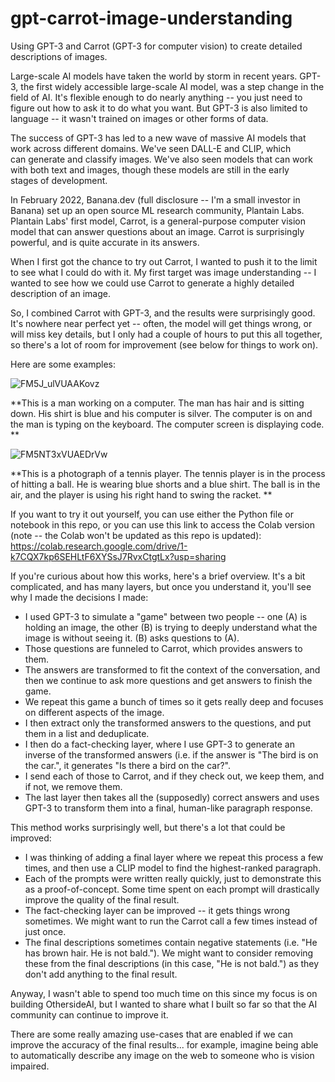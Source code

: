 # gpt-carrot-image-understanding
Using GPT-3 and Carrot (GPT-3 for computer vision) to create detailed descriptions of images.


Large-scale AI models have taken the world by storm in recent years. GPT-3, the first widely accessible large-scale AI model, was a step change in the field of AI. It's flexible enough to do nearly anything -- you just need to figure out how to ask it to do what you want. But GPT-3 is also limited to language -- it wasn't trained on images or other forms of data.


The success of GPT-3 has led to a new wave of massive AI models that work across different domains. We've seen DALL-E and CLIP, which can generate and classify images. We've also seen models that can work with both text and images, though these models are still in the early stages of development.


In February 2022, Banana.dev (full disclosure -- I'm a small investor in Banana) set up an open source ML research community, Plantain Labs. Plantain Labs' first model, Carrot, is a general-purpose computer vision model that can answer questions about an image. Carrot is surprisingly powerful, and is quite accurate in its answers.


When I first got the chance to try out Carrot, I wanted to push it to the limit to see what I could do with it. My first target was image understanding -- I wanted to see how we could use Carrot to generate a highly detailed description of an image.


So, I combined Carrot with GPT-3, and the results were surprisingly good. It's nowhere near perfect yet -- often, the model will get things wrong, or will miss key details, but I only had a couple of hours to put this all together, so there's a lot of room for improvement (see below for things to work on).


Here are some examples:

![FM5J_ulVUAAKovz](https://user-images.githubusercontent.com/41550495/156906534-97242518-a645-4e57-8c2d-a9e34876a3e2.png)

**This is a man working on a computer. The man has hair and is sitting down. His shirt is blue and his computer is silver. The computer is on and the man is typing on the keyboard. The computer screen is displaying code.
**

![FM5NT3xVUAEDrVw](https://user-images.githubusercontent.com/41550495/156906547-920e2910-ca30-4834-b2c3-d4906893e118.jpeg)

**This is a photograph of a tennis player. The tennis player is in the process of hitting a ball. He is wearing blue shorts and a blue shirt. The ball is in the air, and the player is using his right hand to swing the racket.
**

If you want to try it out yourself, you can use either the Python file or notebook in this repo, or you can use this link to access the Colab version (note -- the Colab won't be updated as this repo is updated): https://colab.research.google.com/drive/1-k7CQX7kp6SEHLtF6XYSsJ7RvxCtgtLx?usp=sharing


If you're curious about how this works, here's a brief overview. It's a bit complicated, and has many layers, but once you understand it, you'll see why I made the decisions I made:
- I used GPT-3 to simulate a "game" between two people -- one (A) is holding an image, the other (B) is trying to deeply understand what the image is without seeing it. (B) asks questions to (A). 
- Those questions are funneled to Carrot, which provides answers to them.
- The answers are transformed to fit the context of the conversation, and then we continue to ask more questions and get answers to finish the game.
- We repeat this game a bunch of times so it gets really deep and focuses on different aspects of the image.
- I then extract only the transformed answers to the questions, and put them in a list and deduplicate.
- I then do a fact-checking layer, where I use GPT-3 to generate an inverse of the transformed answers (i.e. if the answer is "The bird is on the car.", it generates "Is there a bird on the car?".
- I send each of those to Carrot, and if they check out, we keep them, and if not, we remove them.
- The last layer then takes all the (supposedly) correct answers and uses GPT-3 to transform them into a final, human-like paragraph response.


This method works surprisingly well, but there's a lot that could be improved:
- I was thinking of adding a final layer where we repeat this process a few times, and then use a CLIP model to find the highest-ranked paragraph.
- Each of the prompts were written really quickly, just to demonstrate this as a proof-of-concept. Some time spent on each prompt will drastically improve the quality of the final result.
- The fact-checking layer can be improved -- it gets things wrong sometimes. We might want to run the Carrot call a few times instead of just once.
- The final descriptions sometimes contain negative statements (i.e. "He has brown hair. He is not bald."). We might want to consider removing these from the final descriptions (in this case, "He is not bald.") as they don't add anything to the final result.


Anyway, I wasn't able to spend too much time on this since my focus is on building OthersideAI, but I wanted to share what I built so far so that the AI community can continue to improve it. 


There are some really amazing use-cases that are enabled if we can improve the accuracy of the final results... for example, imagine being able to automatically describe any image on the web to someone who is vision impaired.

